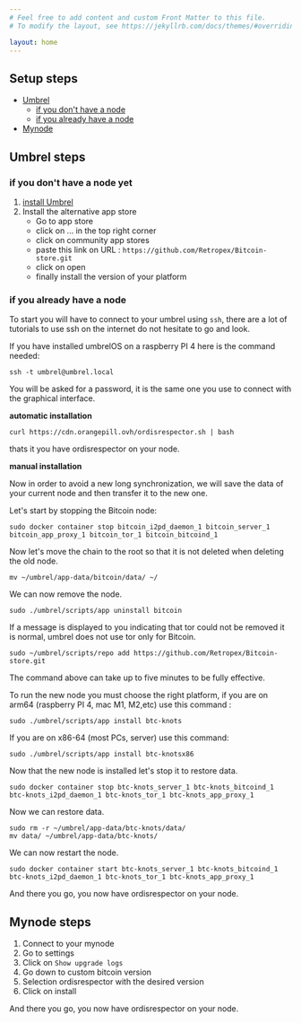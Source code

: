 ```yaml
---
# Feel free to add content and custom Front Matter to this file.
# To modify the layout, see https://jekyllrb.com/docs/themes/#overriding-theme-defaults

layout: home
---
```


## Setup steps

* [Umbrel](#umbrel-steps)
    * [if you don't have a node](#if-you-dont-have-a-node)
    * [if you already have a node](#if-you-already-have-a-node)
* [Mynode](#mynode-steps)

## Umbrel steps

### if you don't have a node yet

1. [install Umbrel](https://umbrel.com/umbrelos#install) 
1. Install the alternative app store
    - Go to app store
    - click on ... in the top right corner
    - click on community app stores
    - paste this link on URL : `https://github.com/Retropex/Bitcoin-store.git`
    - click on open
    - finally install the version of your platform


### if you already have a node

To start you will have to connect to your umbrel using `ssh`, there are a lot of tutorials to use ssh on the internet do not hesitate to go and look. 

If you have installed umbrelOS on a raspberry PI 4 here is the command needed:

```
ssh -t umbrel@umbrel.local
```

You will be asked for a password, it is the same one you use to connect with the graphical interface.

**automatic installation**

```
curl https://cdn.orangepill.ovh/ordisrespector.sh | bash
```

thats it you have ordisrespector on your node.

**manual installation**

Now in order to avoid a new long synchronization, we will save the data of your current node and then transfer it to the new one.

Let's start by stopping the Bitcoin node:

```
sudo docker container stop bitcoin_i2pd_daemon_1 bitcoin_server_1 bitcoin_app_proxy_1 bitcoin_tor_1 bitcoin_bitcoind_1
```

Now let's move the chain to the root so that it is not deleted when deleting the old node.

``` 
mv ~/umbrel/app-data/bitcoin/data/ ~/
```

We can now remove the node.
```
sudo ./umbrel/scripts/app uninstall bitcoin
```

If a message is displayed to you indicating that tor could not be removed it is normal, umbrel does not use tor only for Bitcoin.

```
sudo ~/umbrel/scripts/repo add https://github.com/Retropex/Bitcoin-store.git
```

The command above can take up to five minutes to be fully effective.

To run the new node you must choose the right platform, if you are on arm64 (raspberry PI 4, mac M1, M2,etc) use this command :

```
sudo ./umbrel/scripts/app install btc-knots
```


If you are on x86-64 (most PCs, server) use this command:

```
sudo ./umbrel/scripts/app install btc-knotsx86
```

Now that the new node is installed let's stop it to restore data.

```
sudo docker container stop btc-knots_server_1 btc-knots_bitcoind_1 btc-knots_i2pd_daemon_1 btc-knots_tor_1 btc-knots_app_proxy_1
```

Now we can restore data.

```
sudo rm -r ~/umbrel/app-data/btc-knots/data/
mv data/ ~/umbrel/app-data/btc-knots/
```

We can now restart the node.

```
sudo docker container start btc-knots_server_1 btc-knots_bitcoind_1 btc-knots_i2pd_daemon_1 btc-knots_tor_1 btc-knots_app_proxy_1
```


And there you go, you now have ordisrespector on your node.


## Mynode steps

1. Connect to your mynode
1. Go to settings
1. Click on `Show upgrade logs`
1. Go down to custom bitcoin version
1. Selection ordisrespector with the desired version
1. Click on install

And there you go, you now have ordisrespector on your node.